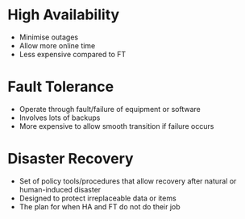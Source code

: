 # High Availability
- Minimise outages
- Allow more online time
- Less expensive compared to FT
# Fault Tolerance
- Operate through fault/failure of equipment or software
- Involves lots of backups
- More expensive to allow smooth transition if failure occurs
# Disaster Recovery
- Set of policy tools/procedures that allow recovery after natural or human-induced disaster
- Designed to protect irreplaceable data or items
- The plan for when HA and FT do not do their job